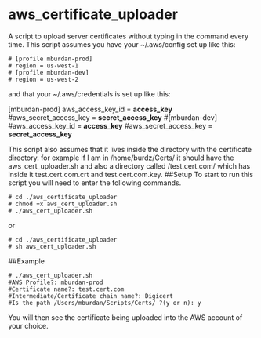 # aws_certificate_uploader
A script to upload server certificates without typing in the command every time. This script assumes you have your ~/.aws/config set up like this: 

	# [profile mburdan-prod]
	# region = us-west-1
	# [profile mburdan-dev]
	# region = us-west-2

and that your ~/.aws/credentials is set up like this: 

[mburdan-prod]
aws_access_key_id = **access_key**
	#aws_secret_access_key = **secret_access_key**
	#[mburdan-dev]
	#aws_access_key_id = **access_key**
	#aws_secret_access_key = **secret_access_key**

This script also assumes that it lives inside the directory with the certificate directory. for example if I am in /home/burdz/Certs/ it should have the aws_cert_uploader.sh and also a directory called /test.cert.com/ which has inside it test.cert.com.crt and test.cert.com.key.
##Setup 
To start to run this script you will need to enter the following commands.

	# cd ./aws_certificate_uploader
	# chmod +x aws_cert_uploader.sh
	# ./aws_cert_uploader.sh
or

	# cd ./aws_certificate_uploader
	# sh aws_cert_uploader.sh

##Example

	# ./aws_cert_uploader.sh 
	#AWS Profile?: mburdan-prod
	#Certificate name?: test.cert.com
	#Intermediate/Certificate chain name?: Digicert
	#Is the path /Users/mburdan/Scripts/Certs/ ?(y or n): y

You will then see the certificate being uploaded into the AWS account of your choice.
